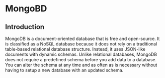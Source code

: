 # MongoBD
## Introduction

MongoDB is a document-oriented database that is free and open-source. It is classified as a NoSQL database because it does not rely on a traditional table-based relational database structure. Instead, it uses JSON-like documents with dynamic schemas. Unlike relational databases, MongoDB does not require a predefined schema before you add data to a database. You can alter the schema at any time and as often as is necessary without having to setup a new database with an updated schema.
